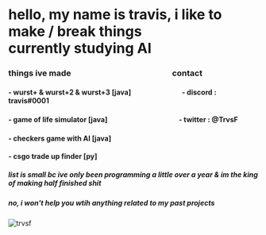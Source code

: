 <h1>
hello, my name is travis, i like to make / break things<br>
currently studying AI
</h1>
<h3>things ive made⠀⠀⠀⠀⠀⠀⠀⠀⠀⠀⠀⠀⠀⠀⠀⠀⠀contact</h3>
<h4>- wurst+ & wurst+2 & wurst+3 [java]⠀⠀⠀⠀⠀⠀⠀⠀⠀⠀- discord : travis#0001</h4>
<h4>- game of life simulator [java]⠀⠀⠀⠀⠀⠀⠀⠀⠀　⠀⠀ ⠀   - twitter : @TrvsF</h4>
<h4>- checkers game with AI [java]</h4>
<h4>- csgo trade up finder [py]</h4>
<h5>list is small bc ive only been programming a little over a year & im the king of making half finished shit</h5>
<h5>no, i won't help you wtih anything related to my past projects</h5>

<p> <img src="https://komarev.com/ghpvc/?username=trvsf&color=8E64D0" alt="trvsf" /> </p>
